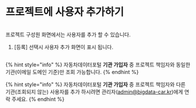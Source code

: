 # 프로젝트에 사용자 추가하기

<figure><img src="../../.gitbook/assets/image (41).png" alt=""><figcaption></figcaption></figure>

프로젝트 구성원 화면에서는 사용자를 추가 할 수 있습니다.   &#x20;

1. \[등록] 선택시 사용자 추가 화면이 표시 됩니다.&#x20;

<figure><img src="../../.gitbook/assets/image (38).png" alt=""><figcaption></figcaption></figure>

{% hint style="info" %}
자동차데이터포털 **기관 가입자** 중 프로젝트 책임자와 동일한 기관(이메일 도메인 기준)만 조회 가능합니다.&#x20;
{% endhint %}

{% hint style="info" %}
자동차데이터포털 **기관 가입자** 중 프로젝트 책임자와 다른 기관(조회되지 않는) 사용자를 추가 하시려면 관리자(admin@bigdata-car.kr)에게 연락 주세요.&#x20;
{% endhint %}

